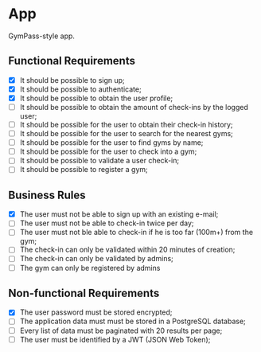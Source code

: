 # App

GymPass-style app.

## Functional Requirements

- [x] It should be possible to sign up;
- [x] It should be possible to authenticate;
- [x] It should be possible to obtain the user profile;
- [ ] It should be possible to obtain the amount of check-ins by the logged user;
- [ ] It should be possible for the user to obtain their check-in history;
- [ ] It should be possible for the user to search for the nearest gyms;
- [ ] It should be possible for the user to find gyms by name;
- [ ] It should be possible for the user to check into a gym;
- [ ] It should be possible to validate a user check-in;
- [ ] It should be possible to register a gym;

## Business Rules

- [x] The user must not be able to sign up with an existing e-mail;
- [ ] The user must not be able to check-in twice per day;
- [ ] The user must not ble able to check-in if he is too far (100m+) from the gym;
- [ ] The check-in can only be validated within 20 minutes of creation;
- [ ] The check-in can only be validated by admins;
- [ ] The gym can only be registered by admins

## Non-functional Requirements

- [x] The user password must be stored encrypted;
- [ ] The application data must must be stored in a PostgreSQL database;
- [ ] Every list of data must be paginated with 20 results per page;
- [ ] The user must be identified by a JWT (JSON Web Token);